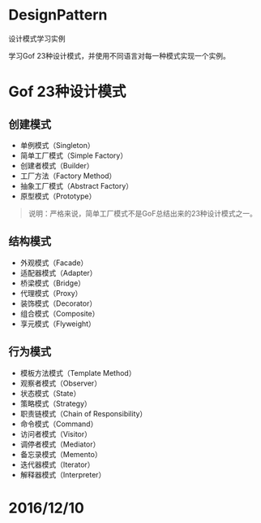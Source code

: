# DesignPattern
设计模式学习实例

学习Gof 23种设计模式，并使用不同语言对每一种模式实现一个实例。

# Gof 23种设计模式
## 创建模式
- 单例模式（Singleton）
- 简单工厂模式（Simple Factory）
- 创建者模式（Builder）
- 工厂方法（Factory Method）
- 抽象工厂模式（Abstract Factory）
- 原型模式（Prototype）

>说明：严格来说，简单工厂模式不是GoF总结出来的23种设计模式之一。

## 结构模式
- 外观模式（Facade）
- 适配器模式（Adapter）
- 桥梁模式（Bridge）
- 代理模式（Proxy）
- 装饰模式（Decorator）
- 组合模式（Composite） 
- 享元模式（Flyweight）

## 行为模式
- 模板方法模式（Template Method）
- 观察者模式（Observer）
- 状态模式（State）
- 策略模式（Strategy）
- 职责链模式（Chain of Responsibility）
- 命令模式（Command）
- 访问者模式（Visitor）
- 调停者模式（Mediator）
- 备忘录模式（Memento）
- 迭代器模式（Iterator）
- 解释器模式（Interpreter）

# 2016/12/10 
